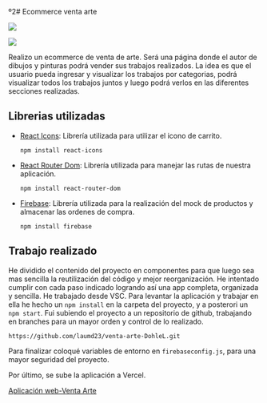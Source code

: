 º2# Ecommerce venta arte

![](https://res.cloudinary.com/lauradohle/image/upload/v1663157938/img-reaperArt/mini-logo_kztvei.png)

![](https://res.cloudinary.com/lauradohle/image/upload/v1663252805/img-reaperArt/mini-nombre_p2z549.png)

Realizo un ecommerce de venta de arte. Será una página donde el autor de dibujos y pinturas podrá vender sus trabajos realizados. La idea es que el usuario pueda ingresar y visualizar los trabajos por categorias, podrá visualizar todos los  trabajos juntos y luego podrá verlos en las diferentes secciones realizadas.

## Librerias utilizadas

- [React Icons](https://react-icons.github.io/react-icons/):  Librería utilizada para utilizar el icono de carrito.

  `npm install react-icons`

- [React Router Dom](https://reactrouter.com/en/main): Librería utilizada para manejar las rutas de nuestra aplicación.

  `npm install react-router-dom`

- [Firebase](https://firebase.google.com/): Librería utilizada para la realización del mock de productos y almacenar las ordenes de compra. 

  `npm install firebase`

## Trabajo realizado

He dividido el contenido del proyecto en componentes para que luego sea mas sencilla la reutilización del código y mejor reorganización.
He intentado cumplir con cada paso indicado logrando así una app completa, organizada y sencilla.
He trabajado desde VSC. Para levantar la aplicación y trabajar en ella he hecho un `npm install` en la carpeta del proyecto, y a posterori un `npm start`.
Fui subiendo el proyecto a un repositorio de github, trabajando en branches para un mayor orden y control de lo realizado.

```
https://github.com/laumd23/venta-arte-DohleL.git
```

Para finalizar coloqué variables de entorno en `firebaseconfig.js`, para una mayor seguridad del proyecto.

Por último, se sube la aplicación a Vercel.


[Aplicación web-Venta Arte](https://venta-arte-dohle.vercel.app/)


